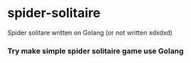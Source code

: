 # spider-solitaire
Spider solitare written on Golang (or not written xdxdxd)

### Try make simple spider solitaire game use Golang